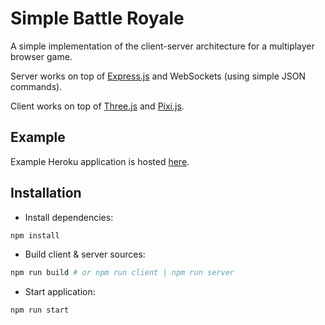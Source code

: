 # Simple Battle Royale

A simple implementation of the client-server architecture for a multiplayer browser game.

Server works on top of [Express.js](https://expressjs.com/) and WebSockets (using simple JSON commands).

Client works on top of [Three.js](https://threejs.org/) and [Pixi.js](https://pixijs.com/).

## Example

Example Heroku application is hosted [here](https://simple-battle-royale.herokuapp.com/).

## Installation

- Install dependencies:

```bash
npm install
```

- Build client & server sources:

```bash
npm run build # or npm run client | npm run server
```

- Start application:

```bash
npm run start
```

